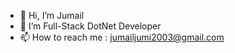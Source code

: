 - 👋 Hi, I’m Jumail
- 👀 I’m Full-Stack DotNet Developer 
- 📫 How to reach me : jumailjumi2003@gmail.com


<!---
jumail12/jumail12 is a ✨ special ✨ repository because its `README.md` (this file) appears on your GitHub profile.
You can click the Preview link to take a look at your changes.
--->

